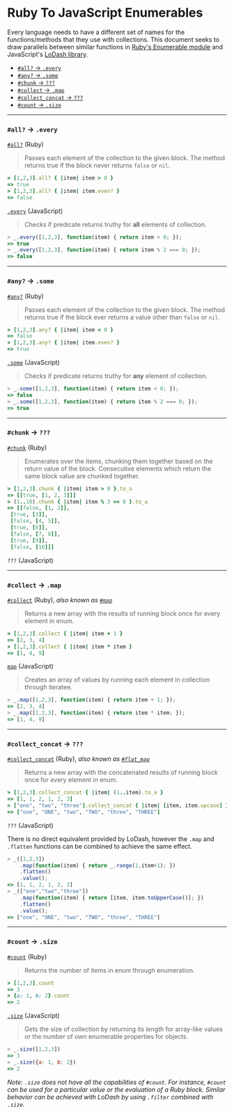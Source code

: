 # Ruby To JavaScript Enumerables

Every language needs to have a different set of names for the
functions/methods that they use with collections. This document seeks to
draw parallels between similar functions in [Ruby's Enumerable
module](http://ruby-doc.org/core-2.2.3/Enumerable.html) and JavaScript's
[LoDash library](https://lodash.com/).

- [`#all?` → `.every`](#all--every)
- [`#any?` → `.some`](#any--some)
- [`#chunk` → `???`](#chunk--)
- [`#collect` → `.map`](#collect--map)
- [`#collect_concat` → `???`](#collect_concat--)
- [`#count` → `.size`](#count--size)

---

### `#all?` → `.every`

[`#all?`](http://ruby-doc.org/core-2.2.3/Enumerable.html#method-i-all-3F) (Ruby)

> Passes each element of the collection to the given block. The method
> returns true if the block never returns `false` or `nil`.

```ruby
> [1,2,3].all? { |item| item > 0 }
=> true
> [1,2,3].all? { |item| item.even? }
=> false
```

[`.every`](https://lodash.com/docs#every) (JavaScript)

> Checks if predicate returns truthy for **all** elements of collection.

```javascript
> _.every([1,2,3], function(item) { return item > 0; });
=> true
> _.every([1,2,3], function(item) { return item % 2 === 0; });
=> false
```

---

### `#any?` → `.some`

[`#any?`](http://ruby-doc.org/core-2.2.3/Enumerable.html#method-i-any-3F)
(Ruby)

> Passes each element of the collection to the given block. The method
> returns true if the block ever returns a value other than `false` or `nil`.

```ruby
> [1,2,3].any? { |item| item < 0 }
=> false
> [1,2,3].any? { |item| item.even? }
=> true
```

[`.some`](https://lodash.com/docs#some) (JavaScript)

> Checks if predicate returns truthy for **any** element of collection.

```javascript
> _.some([1,2,3], function(item) { return item < 0; });
=> false
> _.some([1,2,3], function(item) { return item % 2 === 0; });
=> true
```

---

### `#chunk` → `???`

[`#chunk`](http://ruby-doc.org/core-2.2.3/Enumerable.html#method-i-chunk)
(Ruby)

> Enumerates over the items, chunking them together based on the return
> value of the block. Consecutive elements which return the same block
> value are chunked together.

```ruby
> [1,2,3].chunk { |item| item > 0 }.to_a
=> [[true, [1, 2, 3]]]
> (1..10).chunk { |item| item % 3 == 0 }.to_a
=> [[false, [1, 2]],
 [true, [3]],
 [false, [4, 5]],
 [true, [6]],
 [false, [7, 8]],
 [true, [9]],
 [false, [10]]]
```

`???` (JavaScript)

---

### `#collect` → `.map`

[`#collect`](http://ruby-doc.org/core-2.2.3/Enumerable.html#method-i-collect)
(Ruby),
*also known as
[`#map`](http://ruby-doc.org/core-2.2.3/Enumerable.html#method-i-map)*

> Returns a new array with the results of running block once for every
> element in enum.

```ruby
> [1,2,3].collect { |item| item + 1 }
=> [2, 3, 4]
> [1,2,3].collect { |item| item * item }
=> [1, 4, 9]
```

[`map`](https://lodash.com/docs#map) (JavaScript)

> Creates an array of values by running each element in collection through
> iteratee.

```javascript
> _.map([1,2,3], function(item) { return item + 1; });
=> [2, 3, 4]
> _.map([1,2,3], function(item) { return item * item; });
=> [1, 4, 9]
```

---

### `#collect_concat` → `???`

[`#collect_concat`](http://ruby-doc.org/core-2.2.3/Enumerable.html#method-i-collect_concat) (Ruby),
*also known as
[`#flat_map`](http://ruby-doc.org/core-2.2.3/Enumerable.html#method-i-flat_map)*

> Returns a new array with the concatenated results of running block once
> for every element in enum.

```ruby
> [1,2,3].collect_concat { |item| (1..item).to_a }
=> [1, 1, 2, 1, 2, 3]
> ["one", "two", "three"].collect_concat { |item| [item, item.upcase] }
=> ["one", "ONE", "two", "TWO", "three", "THREE"]
```

`???` (JavaScript)

There is no direct equivalent provided by LoDash, however the `.map` and
`.flatten` functions can be combined to achieve the same effect.

```javascript
> _([1,2,3])
    .map(function(item) { return _.range(1,item+1); })
    .flatten()
    .value();
=> [1, 1, 2, 1, 2, 3]
> _(["one","two","three"])
    .map(function(item) { return [item, item.toUpperCase()]; })
    .flatten()
    .value();
=> ["one", "ONE", "two", "TWO", "three", "THREE"]
```

---

### `#count` → `.size`

[`#count`](http://ruby-doc.org/core-2.2.3/Enumerable.html#method-i-count)
(Ruby)

> Returns the number of items in enum through enumeration.

```ruby
> [1,2,3].count
=> 3
> {a: 1, b: 2}.count
=> 2
```

[`.size`](https://lodash.com/docs#size) (JavaScript)

> Gets the size of collection by returning its length for array-like values
> or the number of own enumerable properties for objects.

```javascript
> _.size([1,2,3])
=> 3
> _.size({a: 1, b: 2})
=> 2
```

*Note: `.size` does not have all the capabilities of `#count`. For instance,
`#count` can be used for a particular value or the evaluation of a Ruby
block. Similar behavior can be achieved with LoDash by using `.filter`
combined with `.size`.*

